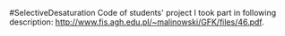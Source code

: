 #SelectiveDesaturation
Code of students' project I took part in following description: http://www.fis.agh.edu.pl/~malinowski/GFK/files/46.pdf.
